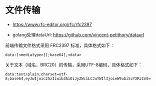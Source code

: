# 文件传输

- https://www.rfc-editor.org/rfc/rfc2397

- golang处理dataUrl: https://github.com/vincent-petithory/dataurl

前端传输文件格式采用 FRC2397 标准，具体格式如下：

```
data:[<mediatype>][;base64],<data>
```



关于文本（域名，BRC20）的传输，采用UTF-8编码，具体格式如下：

```
data:text/plain;charset=utf-8;base64,eyJwIjoic25zIiwib3AiOiJyZWciLCJuYW1lIjoieW9ubi5zYXRzIn0=
```
